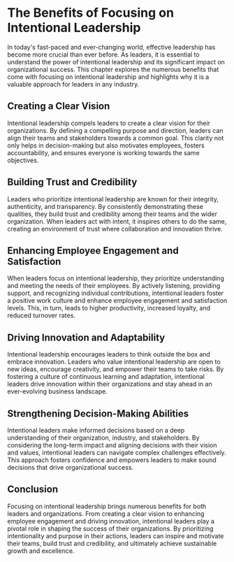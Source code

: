 The Benefits of Focusing on Intentional Leadership
===========================================================

In today's fast-paced and ever-changing world, effective leadership has become more crucial than ever before. As leaders, it is essential to understand the power of intentional leadership and its significant impact on organizational success. This chapter explores the numerous benefits that come with focusing on intentional leadership and highlights why it is a valuable approach for leaders in any industry.

Creating a Clear Vision
-----------------------

Intentional leadership compels leaders to create a clear vision for their organizations. By defining a compelling purpose and direction, leaders can align their teams and stakeholders towards a common goal. This clarity not only helps in decision-making but also motivates employees, fosters accountability, and ensures everyone is working towards the same objectives.

Building Trust and Credibility
------------------------------

Leaders who prioritize intentional leadership are known for their integrity, authenticity, and transparency. By consistently demonstrating these qualities, they build trust and credibility among their teams and the wider organization. When leaders act with intent, it inspires others to do the same, creating an environment of trust where collaboration and innovation thrive.

Enhancing Employee Engagement and Satisfaction
----------------------------------------------

When leaders focus on intentional leadership, they prioritize understanding and meeting the needs of their employees. By actively listening, providing support, and recognizing individual contributions, intentional leaders foster a positive work culture and enhance employee engagement and satisfaction levels. This, in turn, leads to higher productivity, increased loyalty, and reduced turnover rates.

Driving Innovation and Adaptability
-----------------------------------

Intentional leadership encourages leaders to think outside the box and embrace innovation. Leaders who value intentional leadership are open to new ideas, encourage creativity, and empower their teams to take risks. By fostering a culture of continuous learning and adaptation, intentional leaders drive innovation within their organizations and stay ahead in an ever-evolving business landscape.

Strengthening Decision-Making Abilities
---------------------------------------

Intentional leaders make informed decisions based on a deep understanding of their organization, industry, and stakeholders. By considering the long-term impact and aligning decisions with their vision and values, intentional leaders can navigate complex challenges effectively. This approach fosters confidence and empowers leaders to make sound decisions that drive organizational success.

Conclusion
----------

Focusing on intentional leadership brings numerous benefits for both leaders and organizations. From creating a clear vision to enhancing employee engagement and driving innovation, intentional leaders play a pivotal role in shaping the success of their organizations. By prioritizing intentionality and purpose in their actions, leaders can inspire and motivate their teams, build trust and credibility, and ultimately achieve sustainable growth and excellence.
